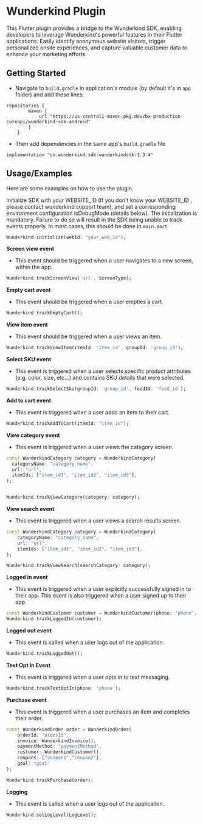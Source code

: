 # Wunderkind Plugin

This Flutter plugin provides a bridge to the Wunderkind SDK, enabling developers to leverage Wunderkind's powerful features in their Flutter applications. Easily identify anonymous website visitors, trigger personalized onsite experiences, and capture valuable customer data to enhance your marketing efforts.

## Getting Started

- Navigate to `build.gradle` in application's module (by default it's in `app` folder) and add these lines:

```
repositories {
        maven {
            url "https://us-central1-maven.pkg.dev/bx-production-coreapi/wunderkind-sdk-android"
        }
    }
```

- Then add dependencies in the same app's `build.gradle` file

```
implementation "co.wunderkind.sdk:wunderkindsdk:1.3.4"
```
## Usage/Examples

Here are some examples on how to use the plugin.

Initialize SDK with your WEBSITE_ID (If you don't know your WEBSITE_ID , please contact wunderkind support team), and set a corresponding environment configuration isDebugMode (details below). The initialization is mandatory. Failure to do so will result in the SDK being unable to track events properly. In most cases, this should be done in `main.dart`

```dart
Wunderkind.initialize(webId: "your_web_id");
```

**Screen view event**
- This event should be triggered when a user navigates to a new screen, within the app.
```dart
Wunderkind.trackScreenView('url', ScreenType);
```

**Empty cart event**
- This event should be triggered when a user empties a cart.
```dart
Wunderkind.trackEmptyCart();
```

**View item event**
- This event should be triggered when a user views an item.
```dart
Wunderkind.trackViewItem(itemId: 'item_id', groupId: 'group_id');
```

**Select SKU event**
- This event is triggered when a user selects specific product attributes (e.g. color, size, etc...) and contains SKU details that were selected.
```dart
Wunderkind.trackSelectSku(groupId: 'group_id', feedId: 'feed_id');
```

**Add to cart event**
- This event is triggered when a user adds an item to their cart.
```dart
Wunderkind.trackAddToCart(itemId: "item_id");
```

**View category event**
- This event is triggered when a user views the category screen.
```dart
const WunderkindCategory category = WunderkindCategory(
  categoryName: "category_name",
  url: "url",
  itemIds: ["item_id1", "item_id2", "item_id3"],
);


Wunderkind.trackViewCategory(category: category);
```

**View search event**
- This event is triggered when a user views a search results screen.
```dart
const WunderkindCategory category = WunderkindCategory(
    categoryName: "category_name",
    url: "url",
    itemIds: ["item_id1", "item_id2", "item_id3"],
);

Wunderkind.trackViewSearch(searchCategory: category);
```

**Logged in event**
- This event is triggered when a user explicitly successfully signed in to their app. This event is also triggered when a user signed up to their app.
```dart
const WunderkindCustomer customer = WunderkindCustomer(phone: 'phone', email: 'email');
Wunderkind.trackLoggedIn(customer);
```

**Logged out event**
- This event is called when a user logs out of the application.
```dart
Wunderkind.trackLoggedOut();
```

**Text Opt In Event**
- This event is triggered when a user opts in to text messaging.
```dart
Wunderkind.trackTextOptIn(phone: 'phone');
```

**Purchase event**
- This event is triggered when a user purchases an item and completes their order.
```dart
const WunderkindOrder order = WunderkindOrder(
    orderId: "orderId",
    invoice: WunderkindInvoice(),
    paymentMethod: "paymentMethod",
    customer: WunderkindCustomer(),
    coupons: ["coupon1","coupon2"],
    goal: "goal"
);

Wunderkind.trackPurchase(order);
```

**Logging**
- This event is called when a user logs out of the application.
```dart
Wunderkind.setLogLevel(LogLevel);
```




